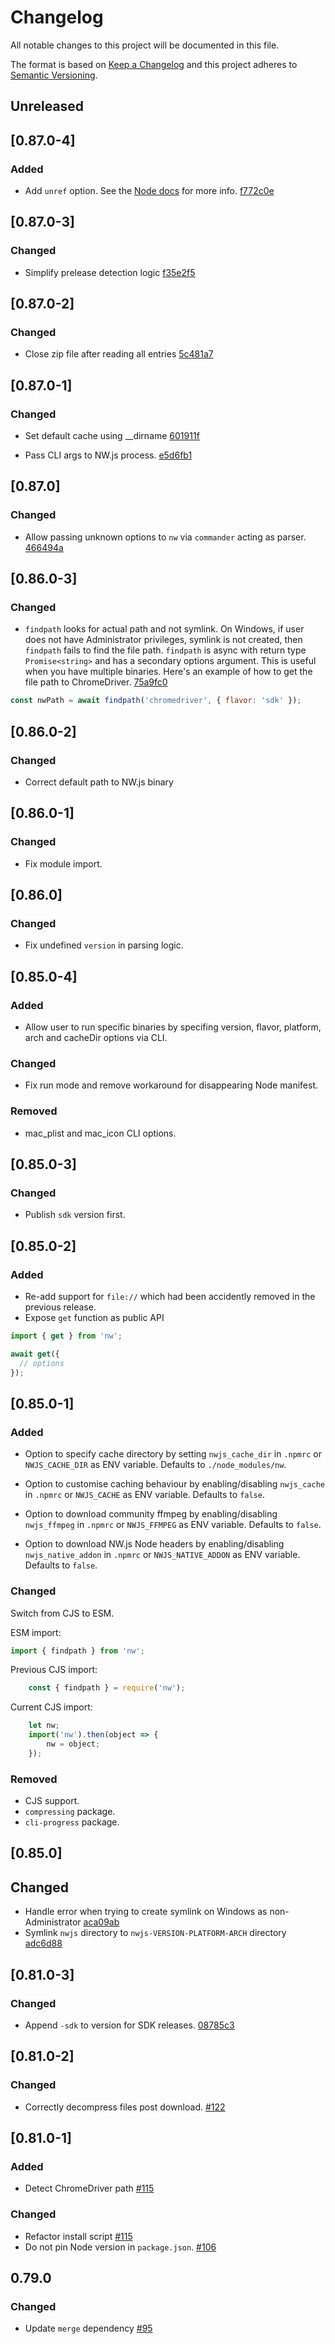 # Changelog

All notable changes to this project will be documented in this file.

The format is based on [Keep a Changelog](http://keepachangelog.com/)
and this project adheres to [Semantic Versioning](http://semver.org/).

## Unreleased

## [0.87.0-4]

### Added

- Add `unref` option. See the [Node docs](https://nodejs.org/api/child_process.html#subprocessunref) for more info. [f772c0e](https://github.com/nwjs/npm-installer/commit/f772c0e5516d7b6a6be502d3682a49d67f907687)

## [0.87.0-3]

### Changed

- Simplify prelease detection logic [f35e2f5](https://github.com/nwjs/npm-installer/commit/f35e2f53932d89c8fe4c569367cb04e310e25bd7)

## [0.87.0-2]

### Changed

- Close zip file after reading all entries [5c481a7](https://github.com/nwjs/npm-installer/commit/5c481a75e7446d6c01bd4146ad46e218edb89fb9)

## [0.87.0-1]

### Changed

- Set default cache using __dirname [601911f](https://github.com/nwjs/npm-installer/commit/601911fbb374fd01b07fa138718b0d7d2751fc51)

- Pass CLI args to NW.js process. [e5d6fb1](https://github.com/nwjs/npm-installer/commit/e5d6fb18a291f30a318dc0df5806e69a6f83ea9b)

## [0.87.0]

### Changed

- Allow passing unknown options to `nw` via `commander` acting as parser. [466494a](https://github.com/nwjs/npm-installer/commit/466494adbf3894210d753cc3d59050ae3c4d8d0c)

## [0.86.0-3]

### Changed

- `findpath` looks for actual path and not symlink. On Windows, if user does not have Administrator privileges, symlink is not created, then `findpath` fails to find the file path. `findpath` is async with return type `Promise<string>` and has a secondary options argument. This is useful when you have multiple binaries. Here's an example of how to get the file path to ChromeDriver. [75a9fc0](https://github.com/nwjs/npm-installer/commit/75a9fc02a2aeb91fc1a7b49700fb9617ff3c020b)

```js
const nwPath = await findpath('chromedriver', { flavor: 'sdk' });
```

## [0.86.0-2]

### Changed

- Correct default path to NW.js binary

## [0.86.0-1]

### Changed

- Fix module import.

## [0.86.0]

### Changed

- Fix undefined `version` in parsing logic.

## [0.85.0-4]

### Added

- Allow user to run specific binaries by specifing version, flavor, platform, arch and cacheDir options via CLI.

### Changed

- Fix run mode and remove workaround for disappearing Node manifest.

### Removed

- mac_plist and mac_icon CLI options.

## [0.85.0-3]

### Changed

- Publish `sdk` version first.

## [0.85.0-2]

### Added

- Re-add support for `file://` which had been accidently removed in the previous release.
- Expose `get` function as public API

```js
import { get } from 'nw';

await get({
  // options
});
```

## [0.85.0-1]

### Added

- Option to specify cache directory by setting `nwjs_cache_dir` in `.npmrc` or `NWJS_CACHE_DIR` as ENV variable. Defaults to `./node_modules/nw`.

- Option to customise caching behaviour by enabling/disabling `nwjs_cache` in `.npmrc` or `NWJS_CACHE` as ENV variable. Defaults to `false`.

- Option to download community ffmpeg by enabling/disabling `nwjs_ffmpeg` in `.npmrc` or `NWJS_FFMPEG` as ENV variable. Defaults to `false`.

- Option to download NW.js Node headers by enabling/disabling `nwjs_native_addon` in `.npmrc` or `NWJS_NATIVE_ADDON` as ENV variable. Defaults to `false`.

### Changed

Switch from CJS to ESM.

ESM import:

```javascript
import { findpath } from 'nw';
```

Previous CJS import:

```javascript
    const { findpath } = require('nw');
```

Current CJS import:

```javascript
    let nw;
    import('nw').then(object => {
        nw = object;
    });
```

### Removed

- CJS support.
- `compressing` package.
- `cli-progress` package.

## [0.85.0]

## Changed

- Handle error when trying to create symlink on Windows as non-Administrator [aca09ab](https://github.com/nwjs/npm-installer/commit/aca09abbd315fc87c6c4f813748aa4a5898bbda7)
- Symlink `nwjs` directory to `nwjs-VERSION-PLATFORM-ARCH` directory [adc6d88](https://github.com/nwjs/npm-installer/commit/adc6d88cc3ed3fcf79d30278f99b7440f8961ead)

## [0.81.0-3]

### Changed

- Append `-sdk` to version for SDK releases. [08785c3](https://github.com/nwjs/npm-installer/commit/08785c36d7df9878439a6e3d0de4273bf220216f)

## [0.81.0-2]

### Changed

- Correctly decompress files post download. [#122](https://github.com/nwjs/npm-installer/pull/122)

## [0.81.0-1]

### Added

- Detect ChromeDriver path [#115](https://github.com/nwjs/npm-installer/pull/115)

### Changed

- Refactor install script [#115](https://github.com/nwjs/npm-installer/pull/115)
- Do not pin Node version in `package.json`. [#106](https://github.com/nwjs/npm-installer/pull/106)

## 0.79.0

### Changed

- Update `merge` dependency [#95](https://github.com/nwjs/npm-installer/pull/95)
